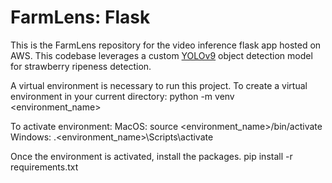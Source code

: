 # FarmLens: Flask
This is the FarmLens repository for the video inference flask app hosted on AWS. This codebase leverages a custom [YOLOv9](https://github.com/WongKinYiu/yolov9) object detection model for strawberry ripeness detection.

A virtual environment is necessary to run this project. To create a virtual environment in your current directory:
python -m venv <environment_name>

To activate environment:
MacOS: source <environment_name>/bin/activate
Windows: .\<environment_name>\Scripts\activate

Once the environment is activated, install the packages.
pip install -r requirements.txt
